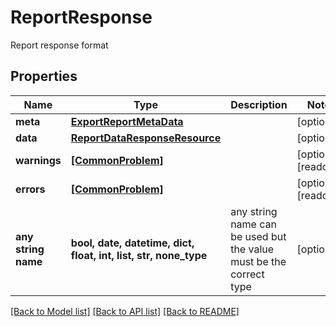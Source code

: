 # ReportResponse

Report response format

## Properties
Name | Type | Description | Notes
------------ | ------------- | ------------- | -------------
**meta** | [**ExportReportMetaData**](ExportReportMetaData.md) |  | [optional] 
**data** | [**ReportDataResponseResource**](ReportDataResponseResource.md) |  | [optional] 
**warnings** | [**[CommonProblem]**](CommonProblem.md) |  | [optional] [readonly] 
**errors** | [**[CommonProblem]**](CommonProblem.md) |  | [optional] [readonly] 
**any string name** | **bool, date, datetime, dict, float, int, list, str, none_type** | any string name can be used but the value must be the correct type | [optional]

[[Back to Model list]](../README.md#documentation-for-models) [[Back to API list]](../README.md#documentation-for-api-endpoints) [[Back to README]](../README.md)



